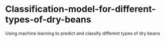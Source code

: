 # Classification-model-for-different-types-of-dry-beans
Using machine learning to predict and classify different types of dry beans
